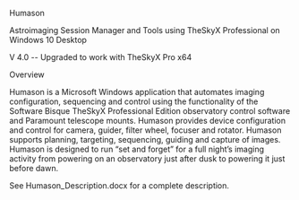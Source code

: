 Humason

Astroimaging Session Manager and Tools using TheSkyX Professional on Windows 10 Desktop

V 4.0 -- Upgraded to work with TheSkyX Pro x64

Overview

Humason is a Microsoft Windows application that automates imaging configuration, sequencing and control using the functionality of the Software Bisque TheSkyX Professional Edition observatory control software and Paramount telescope mounts.  Humason provides device configuration and control for camera, guider, filter wheel, focuser and rotator.  Humason supports planning, targeting, sequencing, guiding and capture of images.  Humason is designed to run “set and forget” for a full night’s imaging activity from powering on an observatory just after dusk to powering it just before dawn.

See Humason_Description.docx for a complete description.

